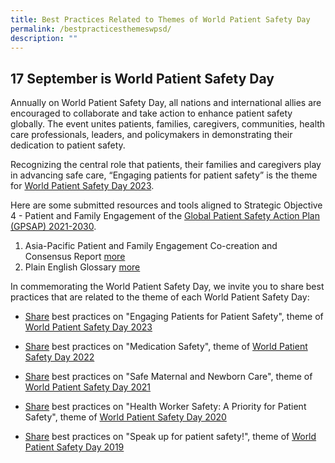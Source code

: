 ```yaml
---
title: Best Practices Related to Themes of World Patient Safety Day
permalink: /bestpracticesthemeswpsd/
description: ""
---
```

17 September is World Patient Safety Day
------------------------------
Annually on World Patient Safety Day, all nations and international allies are encouraged to collaborate and take action to enhance patient safety globally. The event unites patients, families, caregivers, communities, health care professionals, leaders, and policymakers in demonstrating their dedication to patient safety. 

Recognizing the central role that patients, their families and caregivers play in advancing safe care, “Engaging patients for patient safety” is the theme for [World Patient Safety Day 2023](https://www.who.int/campaigns/world-patient-safety-day/2023). 

Here are some submitted resources and tools aligned to Strategic Objective 4 - Patient and Family Engagement of the [Global Patient Safety Action Plan (GPSAP) 2021-2030](https://www.who.int/teams/integrated-health-services/patient-safety/policy/global-patient-safety-action-plan).

1. Asia-Pacific Patient and Family Engagement Co-creation and Consensus Report [more](/tools-and-resources/tools-and-resources/patientfamilyconsensus/)
2. Plain English Glossary [more](/tools-and-resources/tools-and-resources/plainenglishglossary/)

In commemorating the World Patient Safety Day, we invite you to share best practices that are related to the theme of each World Patient Safety Day:

*   [Share](https://for.sg/engagingpatientsforpatientsafetywpsd2023) best practices on "Engaging Patients for Patient Safety", theme of [World Patient Safety Day 2023](https://www.who.int/campaigns/world-patient-safety-day/2023)

*  [Share](https://form.gov.sg/64e447f20e024d001139dcc5) best practices on "Medication Safety", theme of [World Patient Safety Day 2022](https://www.who.int/campaigns/world-patient-safety-day/2022)

*  [Share](https://form.gov.sg/64e449ba3f58260013c32bb7) best practices on "Safe Maternal and Newborn Care", theme of [World Patient Safety Day 2021](https://www.who.int/campaigns/world-patient-safety-day/2021)

*  [Share](https://form.gov.sg/64e44ab4c98c410011f5de95) best practices on "Health Worker Safety: A Priority for Patient Safety", theme of [World Patient Safety Day 2020](https://www.who.int/campaigns/world-patient-safety-day/2020)

*  [Share](https://form.gov.sg/64e44b7c3f58260013c371bf) best practices on "Speak up for patient safety!", theme of  [World Patient Safety Day 2019](https://www.who.int/campaigns/world-patient-safety-day/2019)